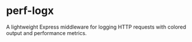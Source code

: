 # perf-logx
A lightweight Express middleware for logging HTTP requests with colored output and performance metrics.
